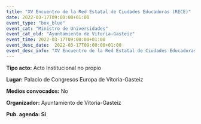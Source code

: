 ```yaml
---
title: "XV Encuentro de la Red Estatal de Ciudades Educadoras (RECE)"
date: 2022-03-17T09:00:00+01:00
event_type: "box_blue" 
event_cat: "Ministro de Universidades"
event_cat_old: "Ayuntamiento de Vitoria-Gasteiz"
event_time: 2022-03-17T09:00:00+01:00
event_desc_date:  2022-03-17T09:00:00+01:00
event_desc_info: "XV Encuentro de la Red Estatal de Ciudades Educadoras (RECE)"
---
```


</p><p class="card-light list_schedule_description"><b>Tipo acto:</b> Acto Institucional no propio 
</p><p class="card-light list_schedule_description"><b>Lugar:</b> Palacio de Congresos Europa de Vitoria-Gasteiz
</p><p class="card-light list_schedule_description"><b>Medios convocados:</b> No  
</p><p class="card-light list_schedule_description"><b>Organizador:</b> Ayuntamiento de Vitoria-Gasteiz</p><p class="card-light list_schedule_description"><b>Pub. agenda: Sí  
</p>